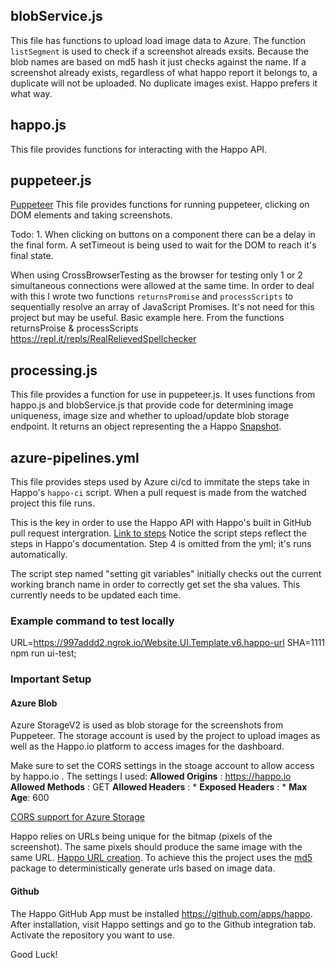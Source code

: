 
## blobService.js
This file has functions to upload load image data to Azure.  The function `listSegment` is used to check if a screenshot alreads exsits. Because the blob names are based on md5 hash it just checks against the name. If a screenshot already exists, regardless of what happo report it belongs to, a duplicate will not be uploaded. No duplicate images exist. Happo prefers it what way.    

## happo.js
This file provides functions for interacting with the Happo API.


## puppeteer.js
[Puppeteer](https://github.com/GoogleChrome/puppeteer)
    This file provides functions for running puppeteer, clicking on DOM elements and taking screenshots.
    
Todo: 
    1. When clicking on buttons on a component there can be a delay in the final form.  A setTimeout is being used to wait for the DOM to reach it's final state.

When using CrossBrowserTesting as the browser for testing only 1 or 2 simultaneous connections were allowed at the same time. In order  to deal with this I wrote two functions `returnsPromise` and `processScripts` to sequentially resolve an array of JavaScript Promises. It's not need for this project but may be useful.  Basic example here. 
    From the functions returnsProise & processScripts
    https://repl.it/repls/RealRelievedSpellchecker


## processing.js
This file provides a function for use in puppeteer.js. It uses functions from happo.js and blobService.js that provide code for determining image uniqueness, image size and whether to upload/update blob storage endpoint. It returns an object representing the a Happo [Snapshot](https://happo.io/docs/api#Snapshot). 
    

## azure-pipelines.yml

This file provides steps used by Azure ci/cd to immitate the steps take in Happo's `happo-ci` script. When a pull request is made from the watched project this file runs.
    
This is the key in order to use the Happo API with Happo's built in GitHub pull request intergration. [Link to steps](https://github.com/happo/happo.io#integrating-with-your-continuous-integration-ci-environment) Notice the script steps reflect the steps in Happo's documentation. Step 4 is omitted from the yml; it's runs automatically.       

 
The script step named "setting git variables" initially checks out the current working branch name in order to correctly get set the sha values. This currently needs to be updated each time. 


### Example command  to test locally
URL=https://997addd2.ngrok.io/Website.UI.Template.v6.happo-url SHA=1111 npm run ui-test;


### Important Setup 
 
#### Azure Blob

Azure StorageV2 is used as blob storage for the screenshots from Puppeteer. The storage account is used by the project to upload images as well as the Happo.io platform to access images for the dashboard.  

Make sure to set the CORS settings in the stoage account to allow access by happo.io . The settings I used: 
    **Allowed Origins** : https://happo.io
    **Allowed Methods** : GET
    **Allowed Headers** : * 
    **Exposed Headers** : * 
    **Max Age**: 600

[CORS support for Azure Storage](https://docs.microsoft.com/en-us/rest/api/storageservices/cross-origin-resource-sharing--cors--support-for-the-azure-storage-services) 

Happo relies on URLs being unique for the bitmap (pixels of the screenshot). The same pixels should produce the same image with the same URL. [Happo URL creation](https://happo.io/docs/url-creation). To achieve this the project uses the [md5](https://www.npmjs.com/package/md5) package to deterministically generate urls based on image data.

#### Github 

The Happo GitHub App must be installed https://github.com/apps/happo. 
After installation, visit Happo settings and go to the Github integration tab. Activate the repository you want to use.  

Good Luck!